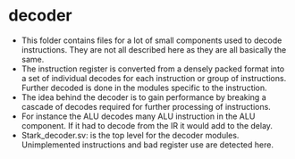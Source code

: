 # decoder
* This folder contains files for a lot of small components used to decode instructions. They are not all described here as they are all basically the same.
* The instruction register is converted from a densely packed format into a set of individual decodes for each instruction or group of instructions. Further decoded is done in the modules specific to the instruction.
* The idea behind the decoder is to gain performance by breaking a cascade of decodes required for further processing of instructions.
* For instance the ALU decodes many ALU instruction in the ALU component. If it had to decode from the IR it would add to the delay.
* Stark_decoder.sv: is the top level for the decoder modules. Unimplemented instructions and bad register use are detected here.


